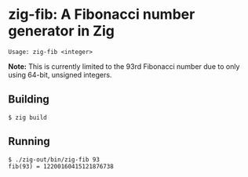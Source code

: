 zig-fib: A Fibonacci number generator in Zig
============================================

```
Usage: zig-fib <integer>
```

**Note:** This is currently limited to the 93rd Fibonacci number due to only using 64-bit, unsigned integers.


Building
--------

```shell
$ zig build
```


Running
-------

```shell
$ ./zig-out/bin/zig-fib 93
fib(93) = 12200160415121876738
```
